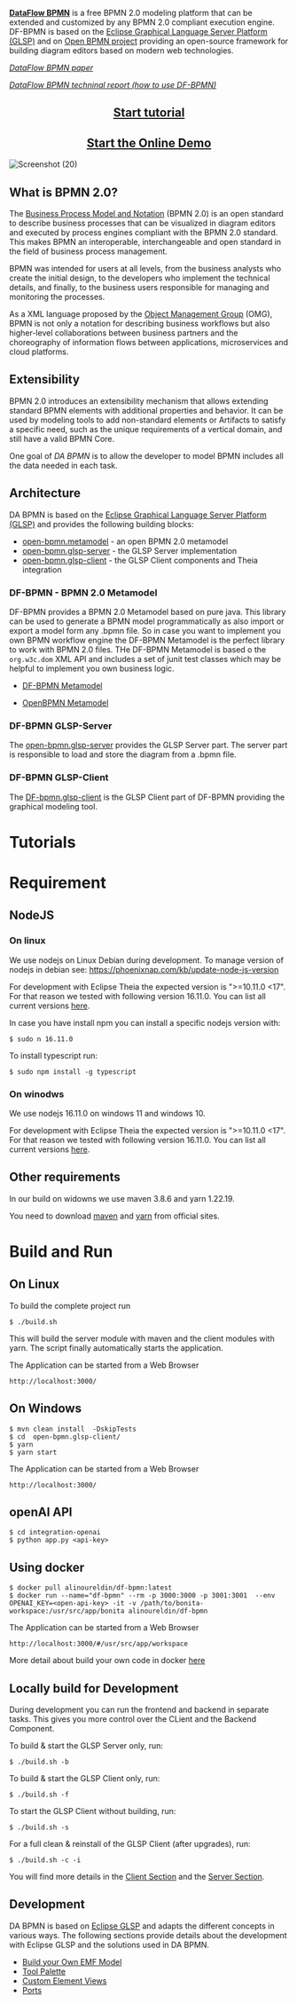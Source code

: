 [**DataFlow BPMN**](https://www.researchgate.net/publication/371043087_Zooming_in_for_Clarity_Towards_low-code_modeling_for_Activity_Data_Flow) is a free BPMN 2.0 modeling platform that can be extended and customized by any BPMN 2.0 compliant execution engine.
DF-BPMN is based on the [Eclipse Graphical Language Server Platform (GLSP)](https://www.eclipse.org/glsp/) and on [Open BPMN project](https://github.com/imixs/open-bpmn) providing an open-source framework for building diagram editors based on modern web technologies.

[*DataFlow BPMN paper*](https://www.researchgate.net/publication/371043087_Zooming_in_for_Clarity_Towards_low-code_modeling_for_Activity_Data_Flow)

[*DataFlow BPMN techninal report (how to use DF-BPMN)*](https://drive.google.com/file/d/1OlyvdmG6lZWu_PqOhf6OgEkZ6cwT6RPa/view?usp=sharing)

<h2 align="center"><a href="https://noureldin-ali.github.io/df-bpmn/tutorial/" target="_blank">Start tutorial</a></h2>

<h2 align="center"><a href="http://172.171.161.217:3000/#/usr/src/app/workspace" target="_blank">Start the Online Demo</a></h2>

![Screenshot (20)](https://user-images.githubusercontent.com/61513661/225958345-bfc13903-fa42-45ee-b59c-dd783cbfb5ea.png)

## What is BPMN 2.0?

The [Business Process Model and Notation](https://www.omg.org/spec/BPMN/) (BPMN 2.0) is an open standard to describe business processes that can be visualized in diagram editors and executed by process engines compliant with the BPMN 2.0 standard. This makes BPMN an interoperable, interchangeable and open standard in the field of business process management.

BPMN was intended for users at all levels, from the business analysts who create the initial design, to the developers who implement the technical details, and finally, to the business users responsible for managing and monitoring the processes.

As a XML language proposed by the [Object Management Group](https://www.omg.org/spec/BPMN/) (OMG), BPMN
is not only a notation for describing business workflows but also higher-level collaborations between business partners and the choreography of information flows between applications, microservices and cloud platforms.


## Extensibility 

BPMN 2.0 introduces an extensibility mechanism that allows extending standard BPMN elements with additional properties and behavior. It can be used by modeling tools to add non-standard elements or Artifacts to satisfy a specific need, such as the unique requirements of a vertical domain, and still have a valid BPMN Core.

One goal of *DA BPMN* is to allow the developer to model BPMN includes all the data needed in each task.


## Architecture

DA BPMN is based on the [Eclipse Graphical Language Server Platform (GLSP)](https://www.eclipse.org/glsp/) and provides the following building blocks:

- [open-bpmn.metamodel](./open-bpmn.metamodel/README.md) - an open BPMN 2.0 metamodel
- [open-bpmn.glsp-server](./open-bpmn.glsp-server/README.md) - the GLSP Server implementation
- [open-bpmn.glsp-client](./open-bpmn.glsp-client/README.md) - the GLSP Client components and Theia integration

### DF-BPMN - BPMN 2.0 Metamodel

DF-BPMN provides a BPMN 2.0 Metamodel based on pure java. This library can be used to generate a BPMN model programmatically as also import or export a model form any .bpmn file. So in case you want to implement you own BPMN workflow engine the DF-BPMN Metamodel is the perfect library to work with BPMN 2.0 files. THe DF-BPMN Metamodel is based o the `org.w3c.dom` XML API and includes a set of junit test classes which may be helpful to implement you own business logic. 

 - [DF-BPMN Metamodel](./open-bpmn.metamodel/README.md)

- [OpenBPMN Metamodel](./open-bpmn.metamodel/README.md)

### DF-BPMN GLSP-Server

The [open-bpmn.glsp-server](./open-bpmn.glsp-server/README.md) provides the GLSP Server part. The server part is responsible to load and store the diagram from a .bpmn file.


### DF-BPMN GLSP-Client

The [DF-bpmn.glsp-client](./open-bpmn.glsp-client/README.md) is the GLSP Client part of DF-BPMN providing the graphical modeling tool. 

# Tutorials

# Requirement
## NodeJS 
### On linux
We use nodejs on Linux Debian during development. To manage version of nodejs in debian see: https://phoenixnap.com/kb/update-node-js-version

For development with Eclipse Theia the expected version is ">=10.11.0 <17". For that reason we tested with following version  16.11.0. You can list all current versions [here](https://nodejs.org/en/download/releases/). 

In case you have install npm you can install a specific nodejs version with:

	$ sudo n 16.11.0
 
 
To install typescript run:

	$ sudo npm install -g typescript 

### On winodws
We use nodejs 16.11.0 on windows 11 and windows 10. 

For development with Eclipse Theia the expected version is ">=10.11.0 <17". For that reason we tested with following version  16.11.0. You can list all current versions [here](https://nodejs.org/en/download/releases/). 

## Other requirements
In our build on widowns we use maven 3.8.6 and yarn 1.22.19.

You need to download [maven](https://maven.apache.org/download.cgi) and [yarn](https://classic.yarnpkg.com/lang/en/docs/install/#windows-stable) from official sites.


# Build and Run 

## On Linux
To build the complete project run 

    $ ./build.sh

This will build the server module with maven and the client modules with yarn. The script finally automatically starts the application.

The Application can be started from a Web Browser

    http://localhost:3000/

## On Windows

	$ mvn clean install  -DskipTests
	$ cd  open-bpmn.glsp-client/
	$ yarn
	$ yarn start 

The Application can be started from a Web Browser

	http://localhost:3000/

 ## openAI API
 	$ cd integration-openai
  	$ python app.py <api-key>
	
## Using docker

	$ docker pull alinoureldin/df-bpmn:latest
	$ docker run --name="df-bpmn" --rm -p 3000:3000 -p 3001:3001  --env OPENAI_KEY=<open-api-key> -it -v /path/to/bonita-workspace:/usr/src/app/bonita alinoureldin/df-bpmn

	
The Application can be started from a Web Browser

	http://localhost:3000/#/usr/src/app/workspace
	
More detail about build your own code in docker [here](./docker/README.md)

## Locally build for Development

During development you can run the frontend and backend in separate tasks. This gives you more control over the CLient and the Backend Component.

To build & start the GLSP Server only, run:

    $ ./build.sh -b

To build & start the GLSP Client only, run:

    $ ./build.sh -f

To start the GLSP Client without building, run:

    $ ./build.sh -s

For a full clean & reinstall of the GLSP Client (after upgrades), run:

    $ ./build.sh -c -i

You will find more details in the [Client Section](./open-bpmn.glsp-client/README.md) and the [Server Section](./open-bpmn.glsp-server/README.md).

## Development

DA BPMN is based on [Eclipse GLSP](https://www.eclipse.org/glsp/) and adapts the different concepts in various ways. The following sections provide details about the development with Eclipse GLSP and the solutions used in DA BPMN.

 - [Build your Own EMF Model](./doc/BPMN_EMF.md)
 - [Tool Palette](./doc/TOOL_PALETTE.md)
 - [Custom Element Views](./doc/CUSTOM_VIEWS.md)
 - [Ports](./doc/PORTS.md)
 
 
 

	
